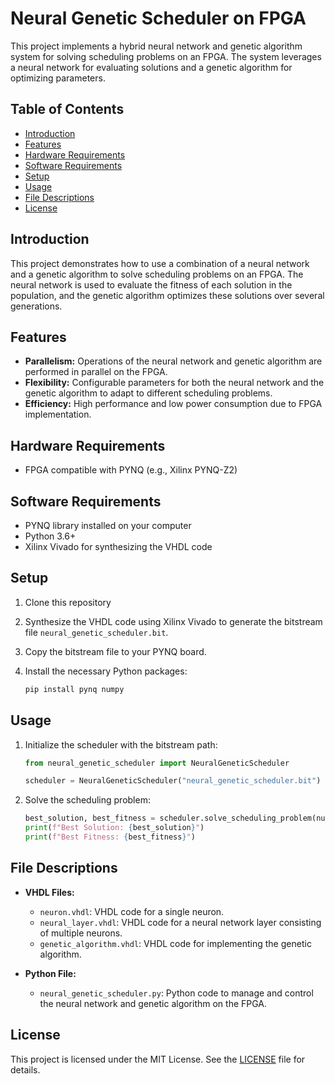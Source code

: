 # Neural Genetic Scheduler on FPGA

This project implements a hybrid neural network and genetic algorithm system for solving scheduling problems on an FPGA. The system leverages a neural network for evaluating solutions and a genetic algorithm for optimizing parameters.

## Table of Contents

- [Introduction](#introduction)
- [Features](#features)
- [Hardware Requirements](#hardware-requirements)
- [Software Requirements](#software-requirements)
- [Setup](#setup)
- [Usage](#usage)
- [File Descriptions](#file-descriptions)
- [License](#license)

## Introduction

This project demonstrates how to use a combination of a neural network and a genetic algorithm to solve scheduling problems on an FPGA. The neural network is used to evaluate the fitness of each solution in the population, and the genetic algorithm optimizes these solutions over several generations.

## Features

- **Parallelism:** Operations of the neural network and genetic algorithm are performed in parallel on the FPGA.
- **Flexibility:** Configurable parameters for both the neural network and the genetic algorithm to adapt to different scheduling problems.
- **Efficiency:** High performance and low power consumption due to FPGA implementation.

## Hardware Requirements

- FPGA compatible with PYNQ (e.g., Xilinx PYNQ-Z2)

## Software Requirements

- PYNQ library installed on your computer
- Python 3.6+
- Xilinx Vivado for synthesizing the VHDL code

## Setup

1. Clone this repository

2. Synthesize the VHDL code using Xilinx Vivado to generate the bitstream file `neural_genetic_scheduler.bit`.

3. Copy the bitstream file to your PYNQ board.

4. Install the necessary Python packages:
    ```bash
    pip install pynq numpy
    ```

## Usage

1. Initialize the scheduler with the bitstream path:
    ```python
    from neural_genetic_scheduler import NeuralGeneticScheduler

    scheduler = NeuralGeneticScheduler("neural_genetic_scheduler.bit")
    ```

2. Solve the scheduling problem:
    ```python
    best_solution, best_fitness = scheduler.solve_scheduling_problem(num_generations=100)
    print(f"Best Solution: {best_solution}")
    print(f"Best Fitness: {best_fitness}")
    ```

## File Descriptions

- **VHDL Files:**
  - `neuron.vhdl`: VHDL code for a single neuron.
  - `neural_layer.vhdl`: VHDL code for a neural network layer consisting of multiple neurons.
  - `genetic_algorithm.vhdl`: VHDL code for implementing the genetic algorithm.

- **Python File:**
  - `neural_genetic_scheduler.py`: Python code to manage and control the neural network and genetic algorithm on the FPGA.

## License

This project is licensed under the MIT License. See the [LICENSE](LICENSE) file for details.